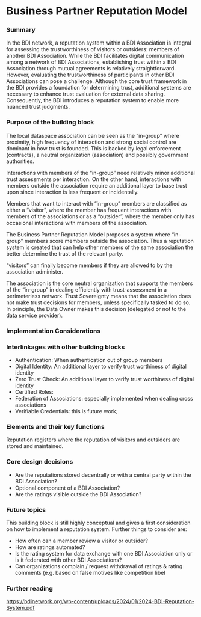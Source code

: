 # Business Partner Reputation Model

### Summary

In the BDI network, a reputation system within a BDI Association is integral for assessing the trustworthiness of visitors or outsiders: members of another BDI Association. While the BDI facilitates digital communication among a network of BDI Associations, establishing trust within a BDI Association through mutual agreements is relatively straightforward. However, evaluating the trustworthiness of participants in other BDI Associations can pose a challenge. Although the core trust framework in the BDI provides a foundation for determining trust, additional systems are necessary to enhance trust evaluation for external data sharing. Consequently, the BDI introduces a reputation system to enable more nuanced trust judgments.

### Purpose of the building block

The local dataspace association can be seen as the “in-group” where proximity, high frequency of interaction and strong social control are dominant in how trust is founded. This is backed by legal enforcement (contracts), a neutral organization (association) and possibly government authorities.

Interactions with members of the “in-group” need relatively minor additional trust assessments per interaction. On the other hand, interactions with members outside the association require an additional layer to base trust upon since interaction is less frequent or incidentally.

Members that want to interact with “in-group” members are classified as either a “visitor”, where the member has frequent interactions with members of the associations or as a “outsider”, where the member only has occasional interactions with members of the association.

The Business Partner Reputation Model proposes a system where “in-group” members score members outside the association. Thus a reputation system is created that can help other members of the same association the better determine the trust of the relevant party.

“visitors” can finally become members if they are allowed to by the association administer. &#x20;

The association is the core neutral organization that supports the members of the “in-group” in dealing efficiently with trust-assessment in a perimeterless network. Trust Sovereignty means that the association does not make trust decisions for members, unless specifically tasked to do so. In principle, the Data Owner makes this decision (delegated or not to the data service provider).

### Implementation Considerations&#x20;



### Interlinkages with other building blocks

* Authentication: When authentication out of group members
* Digital Identity: An additional layer to verify trust worthiness of digital identity
* Zero Trust Check: An additional layer to verify trust worthiness of digital identity
* Certified Roles:
* Federation of Associations: especially implemented when dealing cross associations
* Verifiable Credentials: this is future work;

### Elements and their key functions

Reputation registers where the reputation of visitors and outsiders are stored and maintained.

### Core design decisions

* Are the reputations stored decentrally or with a central party within the BDI Association?
* Optional component of a BDI Association?
* Are the ratings visible outside the BDI Association?

### Future topics

This building block is still highly conceptual and gives a first consideration on how to implement a reputation system. Further things to consider are:

* How often can a member review a visitor or outsider?
* How are ratings automated?
* Is the rating system for data exchange with one BDI Association only or is it federated with other BDI Associations?
* Can organizations complain / request withdrawal of ratings & rating comments (e.g. based on false motives like competition libel

### Further reading

https://bdinetwork.org/wp-content/uploads/2024/01/2024-BDI-Reputation-System.pdf

&#x20;
